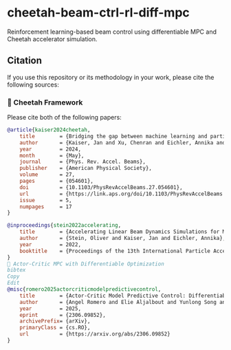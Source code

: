 # cheetah-beam-ctrl-rl-diff-mpc
Reinforcement learning-based beam control using differentiable MPC and Cheetah accelerator simulation.

## Citation

If you use this repository or its methodology in your work, please cite the following sources:

### 📘 Cheetah Framework

Please cite both of the following papers:

```bibtex
@article{kaiser2024cheetah,
    title        = {Bridging the gap between machine learning and particle accelerator physics with high-speed, differentiable simulations},
    author       = {Kaiser, Jan and Xu, Chenran and Eichler, Annika and Santamaria Garcia, Andrea},
    year         = 2024,
    month        = {May},
    journal      = {Phys. Rev. Accel. Beams},
    publisher    = {American Physical Society},
    volume       = 27,
    pages        = {054601},
    doi          = {10.1103/PhysRevAccelBeams.27.054601},
    url          = {https://link.aps.org/doi/10.1103/PhysRevAccelBeams.27.054601},
    issue        = 5,
    numpages     = 17
}

@inproceedings{stein2022accelerating,
    title        = {Accelerating Linear Beam Dynamics Simulations for Machine Learning Applications},
    author       = {Stein, Oliver and Kaiser, Jan and Eichler, Annika},
    year         = 2022,
    booktitle    = {Proceedings of the 13th International Particle Accelerator Conference}
}
📙 Actor-Critic MPC with Differentiable Optimization
bibtex
Copy
Edit
@misc{romero2025actorcriticmodelpredictivecontrol,
    title        = {Actor-Critic Model Predictive Control: Differentiable Optimization meets Reinforcement Learning}, 
    author       = {Angel Romero and Elie Aljalbout and Yunlong Song and Davide Scaramuzza},
    year         = 2025,
    eprint       = {2306.09852},
    archivePrefix= {arXiv},
    primaryClass = {cs.RO},
    url          = {https://arxiv.org/abs/2306.09852}
}

